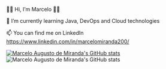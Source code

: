👩‍💻 Hi, I’m Marcelo 👩‍💻

🌱 I’m currently learning Java, DevOps and Cloud technologies

📫 You can find me on LinkedIn https://www.linkedin.com/in/marcelomiranda200/

[![Marcelo Augusto de Miranda's GitHub stats](https://github-readme-stats.vercel.app/api?username=marcelomiranda200)](https://github.com/marcelomiranda200/github-readme-stats)
![Marcelo Augusto de Miranda's GitHub stats](https://github-readme-stats.vercel.app/api?username=marcelomiranda200&show_icons=true&theme=radical)
 
